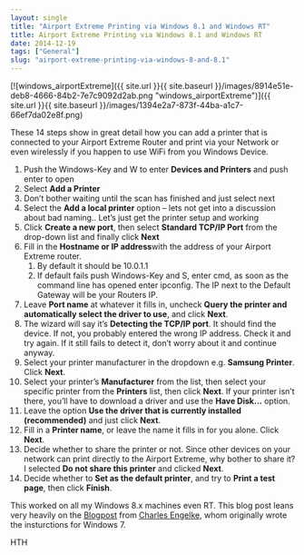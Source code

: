 ```yaml
---
layout: single
title: "Airport Extreme Printing via Windows 8.1 and Windows RT"
title: Airport Extreme Printing via Windows 8.1 and Windows RT
date: 2014-12-19
tags: ["General"]
slug: "airport-extreme-printing-via-windows-8-and-8.1"
---
```


[![windows_airportExtreme]({{ site.url }}{{ site.baseurl }}/images/8914e51e-deb8-4666-84b2-7e7c9092d2ab.png "windows_airportExtreme")]({{ site.url }}{{ site.baseurl }}/images/1394e2a7-873f-44ba-a1c7-66ef7da02e8f.png)

These 14 steps show in great detail how you can add a printer that is connected to your Airport Extreme Router and print via your Network or even wirelessly if you happen to use WiFi from you Windows Device.

1. Push the Windows-Key and W to enter **Devices and Printers** and push enter to open
2. Select **Add a Printer**
3. Don’t bother waiting until the scan has finished and just select next
4. Select the **Add a local printer** option – lets not get into a discussion about bad naming.. Let’s just get the printer setup and working
5. Click **Create a new port**, then select **Standard TCP/IP Port** from the drop-down list and finally click **Next**
6. Fill in the **Hostname or IP address**with the address of your Airport Extreme router.
    1. By default it should be 10.0.1.1
    2. If default fails push Windows-Key and S, enter cmd, as soon as the command line has opened enter ipconfig. The IP next to the Default Gateway will be your Routers IP.
7. Leave **Port name** at whatever it fills in, uncheck **Query the printer and automatically select the driver to use**, and click **Next**.
8. The wizard will say it’s **Detecting the TCP/IP port**. It should find the device. If not, you probably entered the wrong IP address. Check it and try again. If it still fails to detect it, don’t worry about it and continue anyway.
9. Select your printer manufacturer in the dropdown e.g. **Samsung Printer**. Click **Next**.
10. Select your printer’s **Manufacturer** from the list, then select your specific printer from the **Printers** list, then click **Next**. If your printer isn’t there, you’ll have to download a driver and use the **Have Disk…** option.
11. Leave the option **Use the driver that is currently installed (recommended)** and just click **Next**.
12. Fill in a **Printer name**, or leave the name it fills in for you alone. Click **Next**.
13. Decide whether to share the printer or not. Since other devices on your network can print directly to the Airport Extreme, why bother to share it? I selected **Do not share this printer** and clicked **Next**.
14. Decide whether to **Set as the default printer**, and try to **Print a test page**, then click **Finish**.




This worked on all my Windows 8.x machines even RT. This blog post leans very heavily on the [Blogpost](http://blog.engelke.com/2012/12/27/windows-printing-to-an-airport-extreme-connected-printer/) from [Charles Engelke](https://twitter.com/charlesengelke), whom originally wrote the insturctions for Windows 7.

HTH
